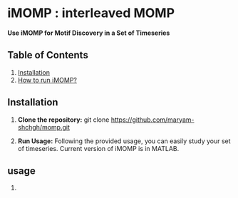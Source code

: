 # iMOMP : interleaved MOMP 

**Use iMOMP for Motif Discovery in a Set of Timeseries**

## Table of Contents
1. [Installation](#installation)
2. [How to run iMOMP?](#usage)

## Installation

1. **Clone the repository:**
   git clone https://github.com/maryam-shchgh/momp.git

2. **Run Usage:**
   Following the provided usage, you can easily study your set of timeseries.
   Current version of iMOMP is in MATLAB.

## usage
1. 

